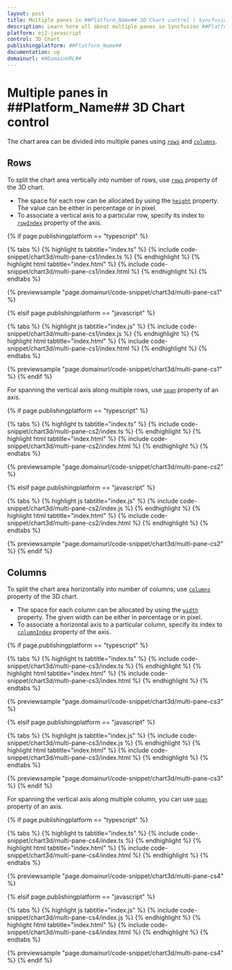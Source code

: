 ```yaml
---
layout: post
title: Multiple panes in ##Platform_Name## 3D Chart control | Syncfusion
description: Learn here all about multiple panes in Syncfusion ##Platform_Name## 3D Chart control of Syncfusion Essential JS 2 and more.
platform: ej2-javascript
control: 3D Chart 
publishingplatform: ##Platform_Name##
documentation: ug
domainurl: ##DomainURL##
---
```


# Multiple panes in ##Platform_Name## 3D Chart control

The chart area can be divided into multiple panes using [`rows`](../api/chart3d/chart3DModel/#rows) and [`columns`](../api/chart3d/chart3DModel/#columns).

## Rows

To split the chart area vertically into number of rows, use [`rows`](../api/chart3d/chart3DModel/#rows) property of the 3D chart.

* The space for each row can be allocated by using the [`height`](../api/chart3d/threeDimensionRowModel/#height) property. The value can be either in percentage or in pixel.
* To associate a vertical axis to a particular row, specify its index to [`rowIndex`](../api/chart3d/axis3DModel/#rowindex) property of the axis.

{% if page.publishingplatform == "typescript" %}

{% tabs %}
{% highlight ts tabtitle="index.ts" %}
{% include code-snippet/chart3d/multi-pane-cs1/index.ts %}
{% endhighlight %}
{% highlight html tabtitle="index.html" %}
{% include code-snippet/chart3d/multi-pane-cs1/index.html %}
{% endhighlight %}
{% endtabs %}
        
{% previewsample "page.domainurl/code-snippet/chart3d/multi-pane-cs1" %}

{% elsif page.publishingplatform == "javascript" %}

{% tabs %}
{% highlight js tabtitle="index.js" %}
{% include code-snippet/chart3d/multi-pane-cs1/index.js %}
{% endhighlight %}
{% highlight html tabtitle="index.html" %}
{% include code-snippet/chart3d/multi-pane-cs1/index.html %}
{% endhighlight %}
{% endtabs %}

{% previewsample "page.domainurl/code-snippet/chart3d/multi-pane-cs1" %}
{% endif %}

For spanning the vertical axis along multiple rows, use [`span`](../api/chart3d/axis3DModel/#span)  property of an axis.

{% if page.publishingplatform == "typescript" %}

{% tabs %}
{% highlight ts tabtitle="index.ts" %}
{% include code-snippet/chart3d/multi-pane-cs2/index.ts %}
{% endhighlight %}
{% highlight html tabtitle="index.html" %}
{% include code-snippet/chart3d/multi-pane-cs2/index.html %}
{% endhighlight %}
{% endtabs %}
        
{% previewsample "page.domainurl/code-snippet/chart3d/multi-pane-cs2" %}

{% elsif page.publishingplatform == "javascript" %}

{% tabs %}
{% highlight js tabtitle="index.js" %}
{% include code-snippet/chart3d/multi-pane-cs2/index.js %}
{% endhighlight %}
{% highlight html tabtitle="index.html" %}
{% include code-snippet/chart3d/multi-pane-cs2/index.html %}
{% endhighlight %}
{% endtabs %}

{% previewsample "page.domainurl/code-snippet/chart3d/multi-pane-cs2" %}
{% endif %}

## Columns

To split the chart area horizontally into number of columns, use [`columns`](../api/chart3d/chart3DModel/#columns) property of the 3D chart.

* The space for each column can be allocated by using the [`width`](../api/chart3d/threeDimensionColumnModel/#width) property. The given width can be either in percentage or in pixel.
* To associate a horizontal axis to a particular column, specify its index to [`columnIndex`](../api/chart3d/axis3DModel/#columnindex) property of the axis.

{% if page.publishingplatform == "typescript" %}

{% tabs %}
{% highlight ts tabtitle="index.ts" %}
{% include code-snippet/chart3d/multi-pane-cs3/index.ts %}
{% endhighlight %}
{% highlight html tabtitle="index.html" %}
{% include code-snippet/chart3d/multi-pane-cs3/index.html %}
{% endhighlight %}
{% endtabs %}
        
{% previewsample "page.domainurl/code-snippet/chart3d/multi-pane-cs3" %}

{% elsif page.publishingplatform == "javascript" %}

{% tabs %}
{% highlight js tabtitle="index.js" %}
{% include code-snippet/chart3d/multi-pane-cs3/index.js %}
{% endhighlight %}
{% highlight html tabtitle="index.html" %}
{% include code-snippet/chart3d/multi-pane-cs3/index.html %}
{% endhighlight %}
{% endtabs %}

{% previewsample "page.domainurl/code-snippet/chart3d/multi-pane-cs3" %}
{% endif %}

For spanning the vertical axis along multiple column, you can use [`span`](../api/chart3d/axis3DModel/#span) property of an axis.

{% if page.publishingplatform == "typescript" %}

{% tabs %}
{% highlight ts tabtitle="index.ts" %}
{% include code-snippet/chart3d/multi-pane-cs4/index.ts %}
{% endhighlight %}
{% highlight html tabtitle="index.html" %}
{% include code-snippet/chart3d/multi-pane-cs4/index.html %}
{% endhighlight %}
{% endtabs %}
        
{% previewsample "page.domainurl/code-snippet/chart3d/multi-pane-cs4" %}

{% elsif page.publishingplatform == "javascript" %}

{% tabs %}
{% highlight js tabtitle="index.js" %}
{% include code-snippet/chart3d/multi-pane-cs4/index.js %}
{% endhighlight %}
{% highlight html tabtitle="index.html" %}
{% include code-snippet/chart3d/multi-pane-cs4/index.html %}
{% endhighlight %}
{% endtabs %}

{% previewsample "page.domainurl/code-snippet/chart3d/multi-pane-cs4" %}
{% endif %}
